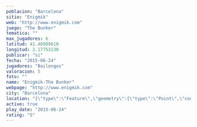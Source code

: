 ```yaml
---
poblacion: "Barcelona"
sitio: "Enigmik"
web: "http://www.enigmik.com"
juego: "The Bunker"
tematica: ""
max_jugadores: 6
latitud: 41.40989610
longitud: 2.17753130
publicar: "si"
fecha: "2015-06-24"
jugadores: "Bailongos"
valoracion: 5
foto: ""
name: "Enigmik-The Bunker"
webpage: "http://www.enigmik.com"
city: "Barcelona"
location: "{\"type\":\"Feature\",\"geometry\":{\"type\":\"Point\",\"coordinates\":[2.1775313,41.4098961]}}"
active: true
play_date: "2015-06-24"
rating: "5"
---
```

